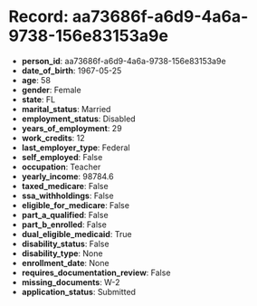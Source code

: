 # Record: aa73686f-a6d9-4a6a-9738-156e83153a9e

- **person_id**: aa73686f-a6d9-4a6a-9738-156e83153a9e
- **date_of_birth**: 1967-05-25
- **age**: 58
- **gender**: Female
- **state**: FL
- **marital_status**: Married
- **employment_status**: Disabled
- **years_of_employment**: 29
- **work_credits**: 12
- **last_employer_type**: Federal
- **self_employed**: False
- **occupation**: Teacher
- **yearly_income**: 98784.6
- **taxed_medicare**: False
- **ssa_withholdings**: False
- **eligible_for_medicare**: False
- **part_a_qualified**: False
- **part_b_enrolled**: False
- **dual_eligible_medicaid**: True
- **disability_status**: False
- **disability_type**: None
- **enrollment_date**: None
- **requires_documentation_review**: False
- **missing_documents**: W-2
- **application_status**: Submitted